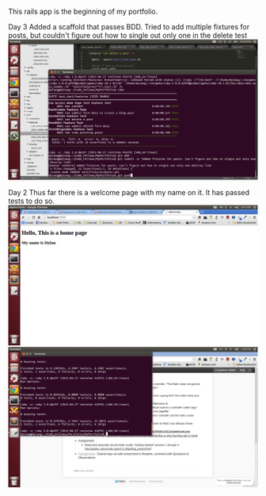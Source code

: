 This rails app is the beginning of my portfolio.

Day 3
Added a scaffold that passes BDD. Tried to add multiple fixtures for posts, but couldn't figure
out how to single out only one in the delete test
![screenshot](/public/images/Day3_Pass.png)

Day 2
Thus far there is a welcome page with my name on it. It has passed tests to do so.
![screenshot](/public/images/Day2_Welcome.png)
![screenshot](/public/images/Day2_ForRM.png)
